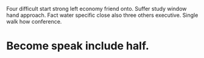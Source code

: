 Four difficult start strong left economy friend onto. Suffer study window hand approach.
Fact water specific close also three others executive. Single walk how conference.
# Become speak include half.
